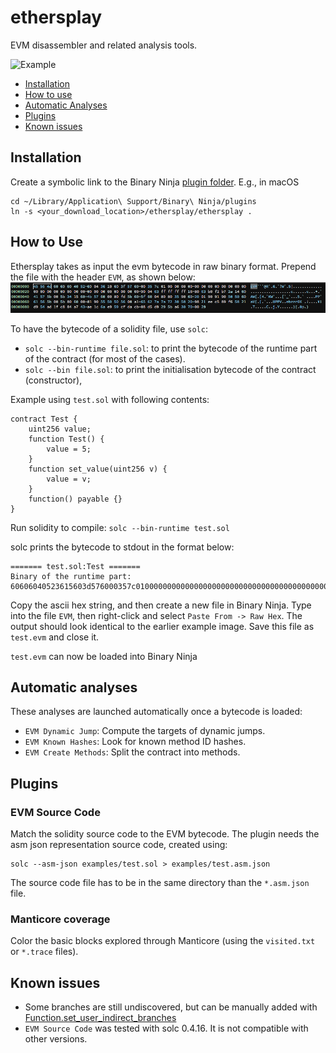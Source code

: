 # ethersplay
EVM disassembler and related analysis tools.

![Example](/images/example.png)

- [Installation](#installation)
- [How to use](#how-to-use)
- [Automatic Analyses](#automatic-analyses)
- [Plugins](#plugins)
- [Known issues](#known-issues)

## Installation
Create a symbolic link to the Binary Ninja [plugin folder](https://github.com/Vector35/binaryninja-api/tree/dev/python/examples#loading-plugins).
E.g., in macOS
```
cd ~/Library/Application\ Support/Binary\ Ninja/plugins
ln -s <your_download_location>/ethersplay/ethersplay .
```

## How to Use

Ethersplay takes as input the evm bytecode in raw binary format. Prepend the file with the header `EVM`, as shown below:
![EVM Header](/images/evm_header.png)
 
To have the bytecode of a solidity file, use `solc`:
- `solc --bin-runtime file.sol`: to print the bytecode of the runtime part of the contract (for most of the cases).
- `solc --bin file.sol`: to print the initialisation bytecode of the contract (constructor),



Example using `test.sol` with following contents:
```test.sol:
contract Test {
    uint256 value;
    function Test() {
        value = 5;
    }
    function set_value(uint256 v) {
        value = v;
    }
    function() payable {}
}
```

Run solidity to compile:
`solc --bin-runtime test.sol`

solc prints the bytecode to stdout in the format below:
```
======= test.sol:Test =======
Binary of the runtime part:
60606040523615603d576000357c0100000000000000000000000000000000000000000000000000000000900463ffffffff168063b0f2b72a146041575b5b5b005b3415604b57600080fd5b605f60048080359060200190919050506061565b005b806000819055505b505600a165627a7a72305820c177a64bf54a26574918ddc2201f7ab2dd8619d6c3ee87ce9aaa1eb0e0b1d4650029
```

Copy the ascii hex string, and then create a new file in Binary Ninja. Type into the file `EVM`, then right-click and select `Paste From -> Raw Hex`. The output should look identical to the earlier example image. Save this file as `test.evm` and close it.

`test.evm` can now be loaded into Binary Ninja

## Automatic analyses

These analyses are launched automatically once a bytecode is loaded:

- `EVM Dynamic Jump`: Compute the targets of dynamic jumps.
- `EVM Known Hashes`: Look for known method ID hashes.
- `EVM Create Methods`: Split the contract into methods.

## Plugins

### EVM Source Code

Match the solidity source code to the EVM bytecode.
The plugin needs the asm json representation source code, created using:
```
solc --asm-json examples/test.sol > examples/test.asm.json
```
The source code file has to be in the same directory than the `*.asm.json` file.

### Manticore coverage
Color the basic blocks explored through Manticore (using the `visited.txt` or `*.trace` files).

## Known issues
- Some branches are still undiscovered, but can be manually added with [Function.set_user_indirect_branches](https://api.binary.ninja/binaryninja.function-module.html#binaryninja.function.Function.set_user_indirect_branches)
- `EVM Source Code` was tested with solc 0.4.16. It is not compatible with other versions.
